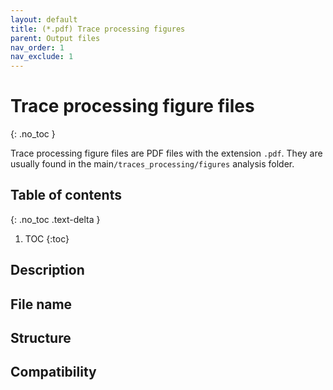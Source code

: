```yaml
---
layout: default
title: (*.pdf) Trace processing figures
parent: Output files
nav_order: 1
nav_exclude: 1
---
```



# Trace processing figure files
{: .no_toc }

Trace processing figure files are PDF files with the extension `.pdf`. They are usually found in the main`/traces_processing/figures` analysis folder.

## Table of contents
{: .no_toc .text-delta }

1. TOC
{:toc}

## Description

## File name

## Structure

## Compatibility
